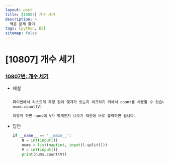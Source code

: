 ```yaml
---
layout: post
title: [10807] 개수 세기
description: >
  백준 문제 풀이
tags: [python, B5]
sitemap: false
---
```

# [10807] 개수 세기
### [10807번: 개수 세기](https://www.acmicpc.net/problem/10807)
- 해설
    
    ```python
    
    파이썬에서 리스트의 특정 값이 몇개가 있는지 체크하기 위해서 count를 사용할 수 있습니다.
    nums.count(V)
    
    이렇게 하면 nums에 V가 몇개인지 나오기 때문에 바로 출력하면 됩니다.
    ```
- 답안
    
    ```python
    if __name__ == '__main__':
        N = int(input())
        nums = list(map(int, input().split()))
        V = int(input())
        print(nums.count(V))
    ```
